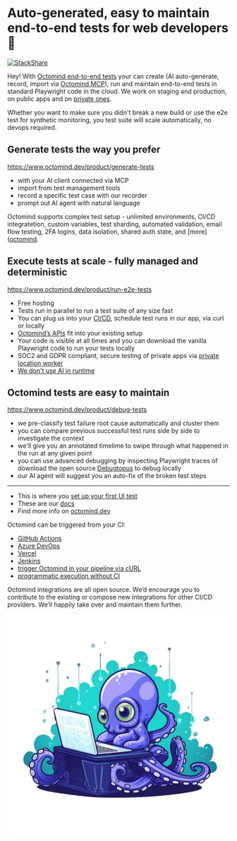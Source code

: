# Auto-generated, easy to maintain end-to-end tests for web developers 🐙 

[![StackShare](http://img.shields.io/badge/tech-stack-0690fa.svg?style=flat)](https://stackshare.io/octomind-gmbh/automagically)

Hey! With [Octomind end-to-end tests](https://www.octomind.dev/) your can create (AI auto-generate, record, import via [Octomind MCP](https://github.com/OctoMind-dev/octomind-mcp)), run and maintain end-to-end tests in standard Playwright code in the cloud. We work on staging and production, on public apps and on [private ones](https://github.com/OctoMind-dev/private-location-worker). 

Whether you want to make sure you didn't break a new build or use the e2e test for synthetic monitoring, you test suite will scale automatically, no devops required. 

## Generate tests the way you prefer
https://www.octomind.dev/product/generate-tests

- with your AI client connected via MCP
- import from test management tools
- record a specific test case with our recorder
- prompt out AI agent with natural language

Octomind supports complex test setup - unlimited environments, CI/CD integratetion, custom variables, test sharding, automated validation, email flow testing, 2FA logins, data isolation, shared auth state, and [more]([octomind](https://octomind.dev/docs).

## Execute tests at scale - fully managed and deterministic 
https://www.octomind.dev/product/run-e2e-tests

- Free hosting
- Tests run in parallel to run a test suite of any size fast
- You can plug us into your [CI/CD](http://localhost:3000/integrations/integrations-overview), schedule test runs in our app, via curl or locally
- [Octomind’s APIs](https://octomind.dev/docs/api-reference/test-targets/retrieve-all-test-targets) fit into your existing setup
- Your code is visible at all times and you can download the vanilla Playwright code to run your tests locally
- SOC2 and GDPR compliant, secure testing of private apps via [private location worker](https://octomind.dev/docs/proxy/private-location)
- [We don't use AI in runtime](https://www.octomind.dev/blog/ai-doesnt-belong-in-test-runtime)

## Octomind tests are easy to maintain
https://www.octomind.dev/product/debug-tests 

- we pre-classify test failure root cause automatically and cluster them
- you can compare previous successful test runs side by side to investigate the context
- we'll give you an annotated timelime to swipe through what happened in the run at any given point
- you can use advanced debugging by inspecting Playwright traces of download the open source [Debugtopus](https://github.com/OctoMind-dev/debugtopus) to debug locally
- our AI agent will suggest you an auto-fix of the broken test steps

***

* This is where you [set up your first UI test](https://app.octomind.dev/setup/url?utm_source=github&utm_medium=txt-lnk) 
* These are our [docs](https://octomind.dev/docs)
* Find more info on [octomind.dev](https://www.octomind.dev/)

Octomind can be triggered from your CI:  
* [GitHub Actions](https://github.com/OctoMind-dev/automagically-action-execute)
* [Azure DevOps](https://github.com/OctoMind-dev/automagically-azure-devops-task-execute)
* [Vercel](https://github.com/OctoMind-dev/vercel-actions-example)
* [Jenkins](https://github.com/OctoMind-dev/jenkins-integration)
* [trigger Octomind in your pipeline via cURL](https://octomind.dev/docs/integrations/quickstart-Other)
* [programmatic execution without CI](https://octomind.dev/docs/execution-without-ci) 

Octomind integrations are all open source. We’d encourage you to contribute to the existing or compose new integrations for other CI/CD providers. We’ll happily take over and maintain them further.

<p align="center">
  <img width="500px" src="https://github.com/OctoMind-dev/.github/blob/main/profile/baby-octopus.png" />
</p>
